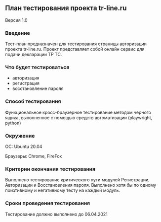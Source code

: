 ## План тестирования проекта tr-line.ru

Версия 1.0

### Введение

Тест-план предназначен для тестирования страницы 
авторизации проекта tr-line.ru. Проект представляет собой онлайн
сервис для подачи декларации ТР ТС. 

### Что будет тестироваться
* авторизация
* регистрация
* восстановление пароля

### Способ тестирования

Функциональное кросс-браузерное тестирование методом черного 
ящика, выполненное с помощью средств автоматизации 
(playwright, python)

### Окружение

ОС: Ubuntu 20.04

Браузеры: Chrome, FireFox

### Критерии окончания тестирования

Выполнено тестирование критического пути модулей Регистрации, 
Авторизации и Восстановления пароля. Выполнено хотя бы по 
одному поизтивному и негативному тесту на каждый модуль.

### Сроки проведения тестирования

Тестирование должно выполнено до 06.04.2021 
